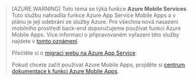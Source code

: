 >[AZURE.WARNING] Toto téma se týká funkce **Azure Mobile Services**.  Tuto službu nahradila funkce Azure App Service Mobile Apps a v plánu je její odebrání ze služby Azure.  Pro všechna nová nasazení mobilního prostředí back-end doporučujeme používat funkci Azure Mobile Apps.  Více informací o připravovaném vyřazení této služby najdete v [tomto oznámení](https://azure.microsoft.com/blog/transition-of-azure-mobile-services/).  
> 
> Přečtěte si o [migraci webu na Azure App Service](../articles/app-service-mobile/app-service-mobile-migrating-from-mobile-services.md).
>
> Pokud chcete začít používat Azure Mobile Apps, projděte si [centrum dokumentace k funkci Azure Mobile Apps](https://azure.microsoft.com/documentation/learning-paths/appservice-mobileapps/).


<!--HONumber=Sep16_HO3-->


